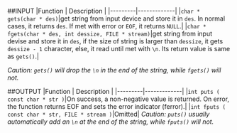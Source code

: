 ##INPUT
|Function | Description |
|---------|-------------|
|`char * gets(char * des)`|get string from input device and store it in `des`. In normal cases, it returns `des`. If met with error or `EOF`, it returns `NULL`.|
|`char * fgets(char * des, int dessize, FILE * stream)`|get string from input devise and store it in `des`, if the size of string is larger than `dessize`, it gets `dessize - 1` character, else, it read until met with `\n`. Its return value is same as `gets()`.|

*Caution: `gets()` will drop the `\n` in the end of the string, while `fgets()` will not.*  

##OUTPUT
|Function | Description |
|---------|-------------|
|`int puts ( const char * str )`|On success, a non-negative value is returned. On error, the function returns EOF and sets the error indicator (ferror).|
|`int fputs ( const char * str, FILE * stream )`|Omitted|
*Caution: `puts()` usually automatically add an `\n` at the end of the string, while `fputs()` will not.* 